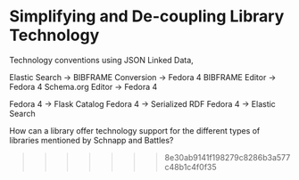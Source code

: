 # Simplifying and De-coupling Library Technology

Technology conventions using JSON Linked Data,

Elastic Search -> BIBFRAME Conversion -> Fedora 4
BIBFRAME Editor -> Fedora 4
Schema.org Editor -> Fedora 4

Fedora 4 -> Flask Catalog
Fedora 4 -> Serialized RDF
Fedora 4 -> Elastic Search

How can a library offer technology support for the different types of 
libraries mentioned by Schnapp and Battles?  
>>>>>>> 8e30ab9141f198279c8286b3a577c48b1c4f0f35
